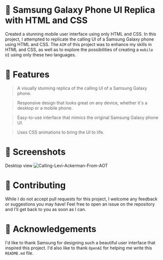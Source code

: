 # 📱 Samsung Galaxy Phone UI Replica with HTML and CSS
Created a stunning mobile user interface using only HTML and CSS. In this project, I attempted to replicate the calling UI of a Samsung Galaxy phone using HTML and CSS. The ` AIM ` of this project was to enhance my skills in HTML and CSS, as well as to explore the possibilities of creating a `mobile UI` using only these two languages.

# 🎨 Features
> A visually stunning replica of the calling UI of a Samsung Galaxy phone.

> Responsive design that looks great on any device, whether it's a desktop or a mobile phone.

> Easy-to-use interface that mimics the original Samsung Galaxy phone UI.

> Uses CSS animations to bring the UI to life.

# 📸 Screenshots
Desktop view
![Calling-Levi-Ackerman-From-AOT](https://user-images.githubusercontent.com/42217482/235324345-0fc83fe9-16ba-4bbe-bd64-ab02c441b59a.png)


# 🤝 Contributing
While I do not accept pull requests for this project, I welcome any feedback or suggestions you may have! Feel free to open an issue on the repository and I'll get back to you as soon as I can.

# 🙏 Acknowledgements
I'd like to thank Samsung for designing such a beautiful user interface that inspired this project. I'd also like to thank `OpenAI` for helping me write this `README.md` file.
